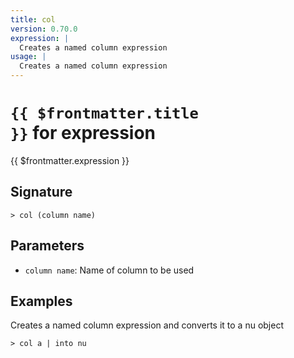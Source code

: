```yaml
---
title: col
version: 0.70.0
expression: |
  Creates a named column expression
usage: |
  Creates a named column expression
---
```


# <code>{{ $frontmatter.title }}</code> for expression

<div class='command-title'>{{ $frontmatter.expression }}</div>

## Signature

```> col (column name)```

## Parameters

 -  `column name`: Name of column to be used

## Examples

Creates a named column expression and converts it to a nu object
```shell
> col a | into nu
```

